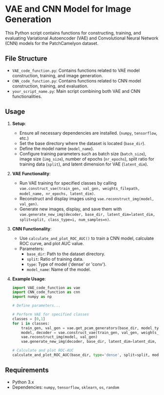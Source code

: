 # VAE and CNN Model for Image Generation

This Python script contains functions for constructing, training, and evaluating Variational Autoencoder (VAE) and Convolutional Neural Network (CNN) models for the PatchCamelyon dataset.

## File Structure

- `VAE_code_function.py`: Contains functions related to VAE model construction, training, and image generation.
- `CNN_code_function.py`: Contains functions related to CNN model construction, training, and evaluation.
- `your_script_name.py`: Main script combining both VAE and CNN functionalities.

## Usage

1. **Setup**:
    - Ensure all necessary dependencies are installed. (`numpy`, `tensorflow`, etc.)
    - Set the base directory where the dataset is located (`base_dir`).
    - Define the model name (`model_name`).
    - Configure training parameters such as batch size (`batch_size`), image size (`img_size`), number of epochs (`nr_epochs`), split ratio for training data (`split`), and latent dimension for VAE (`latent_dim`).

2. **VAE Functionality**:
    - Run VAE training for specified classes by calling `vae.construct_vae(train_gen, val_gen, weights_filepath, model_name, nr_epochs, latent_dim)`.
    - Reconstruct and display images using `vae.reconstruct_img(model, val_gen)`.
    - Generate new images, display, and save them with `vae.generate_new_img(decoder, base_dir, latent_dim=latent_dim, split=split, class_type=i, num_samples=n)`.

3. **CNN Functionality**:
    - Use `calculate_and_plot_ROC_AUC()` to train a CNN model, calculate ROC curve, and plot AUC value.
    - Parameters: 
        - `base_dir`: Path to the dataset directory.
        - `split`: Ratio of training data.
        - `type`: Type of model ('dense' or 'conv').
        - `model_name`: Name of the model.

4. **Example Usage**:
    ```python
    import VAE_code_function as vae
    import CNN_code_function as cnn
    import numpy as np
    
    # Define parameters...
    
    # Perform VAE for specified classes
    classes = [0,1]
    for i in classes:
        train_gen, val_gen = vae.get_pcam_generators(base_dir, model_type='vae', split=split, batch_size_gen=batch_size, class_type=i)
        model, decoder = vae.construct_vae(train_gen, val_gen, weights_filepath, model_name, nr_epochs, latent_dim)
        vae.reconstruct_img(model, val_gen)
        vae.generate_new_img(decoder, base_dir, latent_dim=latent_dim, split=split, class_type=i, num_samples=n)
    
    # Calculate and plot ROC-AUC
    calculate_and_plot_ROC_AUC(base_dir, type='dense', split=split, model_name=model_name+'_dense')
    ```

## Requirements

- Python 3.x
- Dependencies: `numpy`, `tensorflow`, `sklearn`, `os`, `random`
